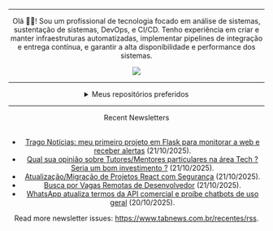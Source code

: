 <div align="center">
<hr>
<p>Olá 👋🏾! Sou um profissional de tecnologia focado em análise de sistemas, sustentação de sistemas, DevOps, e CI/CD. Tenho experiência em criar e manter infraestruturas automatizadas, implementar pipelines de integração e entrega contínua, e garantir a alta disponibilidade e performance dos sistemas.</p>
  <img src="https://media.giphy.com/media/yAGIvCiwPJn5C/giphy.gif">
<hr>
  <details>
  <summary>Meus repositórios preferidos</summary>
  <br />
  Alguns dos meus melhores repositórios:
  <br />
<br />
  <ul><li><a href=https://github.com/commitgeist/aluratube target="_blank" rel="noopener noreferrer">commitgeist/aluratube</a> (<b>0</b> ✨ and <b>0</b> 🍴): Aluratube - Desenvolvido durante a imersão React da Alura no final de 2022</li><li><a href=https://github.com/commitgeist/nlw-ia target="_blank" rel="noopener noreferrer">commitgeist/nlw-ia</a> (<b>0</b> ✨ and <b>0</b> 🍴): Projeto desenvolvido durante a NLW IA - Usando a API da OPENAI</li><li><a href=https://github.com/commitgeist/nlw-journey-ia target="_blank" rel="noopener noreferrer">commitgeist/nlw-journey-ia</a> (<b>0</b> ✨ and <b>0</b> 🍴): NLW IA - Agent de viagens usando python + langchain + GPT</li>
<li>More coming soon :).</li>
</ul>
  </details>
  <hr/>
    <summary>Recent Newsletters</summary>
  <br />
  <ul>
    <li><a href=https://www.tabnews.com.br/vitoriadeo/trago-noticias-meu-primeiro-projeto-em-flask-para-monitorar-a-web-e-receber-alertas target="_blank" rel="noopener noreferrer">Trago Notícias: meu primeiro projeto em Flask para monitorar a web e receber alertas</a> (21/10/2025).</li><li><a href=https://www.tabnews.com.br/UmCaraAleatorio2/qual-sua-opiniao-sobre-tutores-mentores-particulares-na-area-tech-seria-um-bom-investimento target="_blank" rel="noopener noreferrer">Qual sua opinião sobre Tutores/Mentores particulares na área Tech ? Seria um bom investimento ?</a> (21/10/2025).</li><li><a href=https://www.tabnews.com.br/tiagosn/atualizacao-migracao-de-projetos-react-com-seguranca target="_blank" rel="noopener noreferrer">Atualização/Migração de Projetos React com Segurança</a> (21/10/2025).</li><li><a href=https://www.tabnews.com.br/robmacav/busca-por-vagas-remotas-de-desenvolvedor target="_blank" rel="noopener noreferrer">Busca por Vagas Remotas de Desenvolvedor</a> (21/10/2025).</li><li><a href=https://www.tabnews.com.br/NewsletterOficial/whatsapp-atualiza-termos-da-api-comercial-e-proibe-chatbots-de-uso-geral target="_blank" rel="noopener noreferrer">WhatsApp atualiza termos da API comercial e proíbe chatbots de uso geral</a> (20/10/2025).</li>
  </ul>
<p>Read more newsletter issues: <a href="https://www.tabnews.com.br/recentes/rss">https://www.tabnews.com.br/recentes/rss</a>.</p>
  </details>
